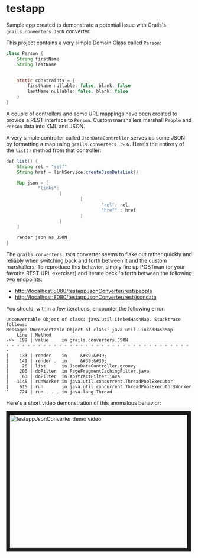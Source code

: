 testapp
=======

Sample app created to demonstrate a potential issue with Grails's `grails.converters.JSON` converter.

This project contains a very simple Domain Class called `Person`:

```java
class Person {
    String firstName
    String lastName


    static constraints = {
        firstName nullable: false, blank: false
        lastName nullable: false, blank: false
    }
}
```

A couple of controllers and some URL mappings have been created to provide a REST interface to `Person`.
Custom marshallers marshall `People` and `Person` data into XML and JSON.

A very simple controller called `JsonDataController` serves up some JSON by formatting a map using
`grails.converters.JSON`.  Here's the entirety of the `list()` method from that controller:

```java
def list() {
    String rel = "self"
    String href = linkService.createJsonDataLink()

    Map json = [
            "links":
                    [
                            [
                                    "rel": rel,
                                    "href" : href
                            ]
                    ]
    ]

    render json as JSON
}
```

The `grails.converters.JSON` converter seems to flake out rather quickly and reliably when switching
back and forth between it and the custom marshallers.  To reproduce this behavior, simply fire up
POSTman (or your favorite REST URL exerciser) and iterate back 'n forth between the following two endpoints:

* [http://localhost:8080/testappJsonConverter/rest/people](http://localhost:8080/testappJsonConverter/rest/people)
* [http://localhost:8080/testappJsonConverter/rest/jsondata](http://localhost:8080/testappJsonConverter/rest/jsondata)

You should, within a few iterations, encounter the following error:

```
Unconvertable Object of class: java.util.LinkedHashMap. Stacktrace follows:
Message: Unconvertable Object of class: java.util.LinkedHashMap
    Line | Method
->>  199 | value     in grails.converters.JSON
- - - - - - - - - - - - - - - - - - - - - - - - - - - - - - - - - - - -
|    133 | render    in     &#39;&#39;
|    149 | render .  in     &#39;&#39;
|     26 | list      in JsonDataController.groovy
|    200 | doFilter  in PageFragmentCachingFilter.java
|     63 | doFilter  in AbstractFilter.java
|   1145 | runWorker in java.util.concurrent.ThreadPoolExecutor
|    615 | run       in java.util.concurrent.ThreadPoolExecutor$Worker
^    724 | run . . . in java.lang.Thread
```

Here's a short video demonstration of this anomalous behavior:

<a href="http://www.youtube.com/watch?feature=player_embedded&v=oMXyhNCqyn4"
   target="_blank"><img src="http://img.youtube.com/vi/oMXyhNCqyn4/0.jpg"
   alt="testappJsonConverter demo video" width="480" height="360" border="10" /></a>
